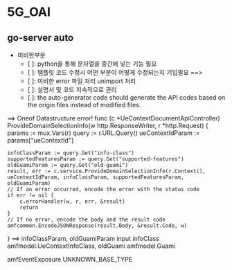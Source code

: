 # 5G_OAI
## go-server auto
- 미비한부분
  - [ ]: python을 통해 문자열을 중간에 넣는 기능 필요
  - [ ]: 탬플릿 코드 수정시 어떤 부분이 어떻게 수정되는지 기입필요 ==> 
  - [ ]: 미비한 error 파일 처리 unimport 처리 
  - [ ]: 설명서 및 코드 지속적으로 관리
  - [ ]: the auto-generator code should generate the API codes based on the origin files instead of modified files.

==> Oneof Datastructure error!
func (c *UeContextDocumentApiController) ProvideDomainSelectionInfo(w http.ResponseWriter, r *http.Request) {
	params := mux.Vars(r)
	query := r.URL.Query()
	ueContextIdParam := params["ueContextId"]

	infoClassParam := query.Get("info-class")
	supportedFeaturesParam := query.Get("supported-features")
	oldGuamiParam := query.Get("old-guami")
	result, err := c.service.ProvideDomainSelectionInfo(r.Context(), ueContextIdParam, infoClassParam, supportedFeaturesParam, oldGuamiParam)
	// If an error occurred, encode the error with the status code
	if err != nil {
		c.errorHandler(w, r, err, &result)
		return
	}
	// If no error, encode the body and the result code
	amfcommon.EncodeJSONResponse(result.Body, &result.Code, w)

}
==> infoClassParam, oldGuamiParam
input infoClass amfmodel.UeContextInfoClass, oldGuami amfmodel.Guami

amfEventExposure
UNKNOWN_BASE_TYPE
